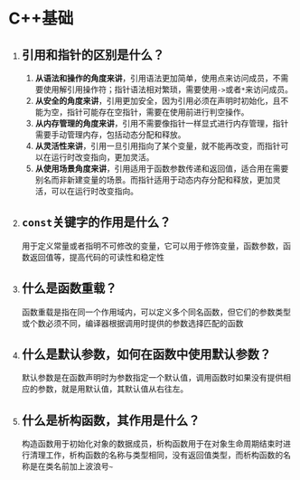 # C++基础



1. ## 引用和指针的区别是什么？
   1. **从语法和操作的角度来讲**，引用语法更加简单，使用点来访问成员，不需要使用解引用操作符；指针语法相对繁琐，需要使用`->`或者`*`来访问成员。
   2. **从安全的角度来讲**，引用更加安全，因为引用必须在声明时初始化，且不能为空，指针可能存在空指针，需要在使用前进行判空操作。
   3. **从内存管理的角度来讲**，引用不需要像指针一样显式进行内存管理，指针需要手动管理内存，包括动态分配和释放。
   4. **从灵活性来讲**，引用一旦引用指向了某个变量，就不能再改变，而指针可以在运行时改变指向，更加灵活。
   5. **从使用场景角度来讲**，引用适用于函数参数传递和返回值，适合用在需要别名而非新建变量的场景。而指针适用于动态内存分配和释放，更加灵活，可以在运行时改变指向。
2.  ## `const`关键字的作用是什么？

    用于定义常量或者指明不可修改的变量，它可以用于修饰变量，函数参数，函数返回值等，提高代码的可读性和稳定性
3.  ## 什么是函数重载？

    函数重载是指在同一个作用域内，可以定义多个同名函数，但它们的参数类型或个数必须不同，编译器根据调用时提供的参数选择匹配的函数
4.  ## 什么是默认参数，如何在函数中使用默认参数？

    默认参数是在函数声明时为参数指定一个默认值，调用函数时如果没有提供相应的参数，就是用默认值，其默认值从右往左。
5.  ## 什么是析构函数，其作用是什么？

    构造函数用于初始化对象的数据成员，析构函数用于在对象生命周期结束时进行清理工作，析构函数的名称与类型相同，没有返回值类型，而析构函数的名称是在类名前加上波浪号`~`

